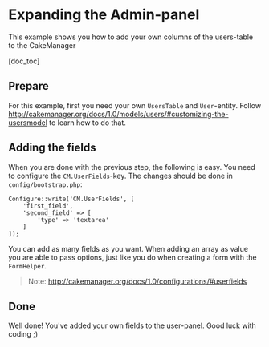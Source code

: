 Expanding the Admin-panel
=========================

This example shows you how to add your own columns of the users-table to the CakeManager

[doc_toc]

Prepare
-------

For this example, first you need your own `UsersTable` and `User`-entity. Follow http://cakemanager.org/docs/1.0/models/users/#customizing-the-usersmodel 
to learn how to do that.

Adding the fields
-----------------

When you are done with the previous step, the following is easy. You need to configure the `CM.UserFields`-key.
The changes should be done in `config/bootstrap.php`:

    Configure::write('CM.UserFields', [
        'first_field',
        'second_field' => [
            'type' => 'textarea'
        ]
    ]);

You can add as many fields as you want. When adding an array as value you are able to pass options, just like you do
when creating a form with the `FormHelper`.

> Note: http://cakemanager.org/docs/1.0/configurations/#userfields

Done
----

Well done! You've added your own fields to the user-panel. Good luck with coding ;)

